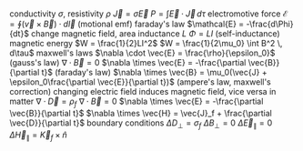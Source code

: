 conductivity $\sigma$, resistivity $\rho$
	$\vec{J} = \sigma\vec{E}$
	$P = \int \vec{E} \cdot \vec{J} \, d\tau$
electromotive force
	$\mathcal{E} = \oint (\vec{v} \times \vec{B}) \cdot d\vec{l}$ (motional emf)
faraday's law
	$\mathcal{E} = -\frac{d\Phi}{dt}$
	change magnetic field, area
inductance $L$
	$\Phi = LI$ (self-inductance)
magnetic energy
	$W = \frac{1}{2}LI^2$
	$W = \frac{1}{2\mu_0} \int B^2 \, d\tau$
maxwell's laws
	$\nabla \cdot \vec{E} = \frac{\rho}{\epsilon_0}$ (gauss's law)
	$\nabla \cdot \vec{B} = 0$
	$\nabla \times \vec{E} = -\frac{\partial \vec{B}}{\partial t}$ (faraday's law)
	$\nabla \times \vec{B} = \mu_0(\vec{J} + \epsilon_0\frac{\partial \vec{E}}{\partial t})$ (ampere's law, maxwell's correction)
	changing electric field induces magnetic field, vice versa
	in matter
		$\nabla \cdot \vec{D} = \rho_f$ 
		$\nabla \cdot \vec{B} = 0$
		$\nabla \times \vec{E} = -\frac{\partial \vec{B}}{\partial t}$
		$\nabla \times \vec{H} = \vec{J}_f + \frac{\partial \vec{D}}{\partial t}$
boundary conditions
	$\Delta D_\perp = \sigma_f$
	$\Delta B_\perp = 0$
	$\Delta \vec{E}_\parallel = 0$
	$\Delta \vec{H}_\parallel = \vec{K}_f \times \hat{n}$